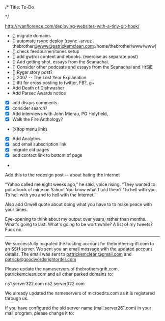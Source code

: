 /*
Title: To-Do

*/

http://ryanflorence.com/deploying-websites-with-a-tiny-git-hook/

* [] migrate domains
* [] automate rsync deploy (rsync -arvuz . thebrother@www@patrickemclean.com:/home/thebrother/www/www)
* [] check feedburner/itunes setup
* [] add gw(ro) content and ebooks. (exercise as separate post)
* [] Add getting shot, essays from the Seanachai. 
* [] Consider other podcasts and essays from the Seanachai and HtSiE
* [] Rygar story post?
* [] 2007 -- The Lost Year Explanation
* [] iftt for cross posting to twitter, FB?, g+
* Add Death of Dishwasher
* Add Parsec Awards notice 
* [x] add disqus comments 
* [x] consider search? 
* [x] Add interviews with John Mierau, PG Holyfield,
* [x] Walk the Fire Anthology?
* [x]top menu links
* [x] Add Analytics
* [x] add email subscription link
* [x] migrate old pages
* [x] add contact link to bottom of page
* 


Add this to the redesign post -- about hating the internet

“Yahoo called me eight weeks ago,” he said, voice rising. “They wanted to put a book of mine on Yahoo! You know what I told them? ‘To hell with you. To hell with you and to hell with the Internet.’			

Also add Orwell quote about doing what you have to to make peace with your times. 

Eye-opening to think about my output over years, rather than months. What's going to last. What's going to be worthwhile? A list of my tweets? Fuck no. 


----

We successfully migrated the hosting account for thebrothersgrift.com to an SSH server. We sent you an email message with the updated account details. The email was sent to patrickemclean@gmail.com and patrick@goodwordsrightorder.com

Please update the nameservers of thebrothersgrift.com, patrickemclean.com and all other parked domains to:

ns1.server322.com
ns2.server322.com

We already updated the nameservers of microedits.com as it is registered through us.

If you have configured the old server name (mail.server261.com) in your mail program, please change it to: